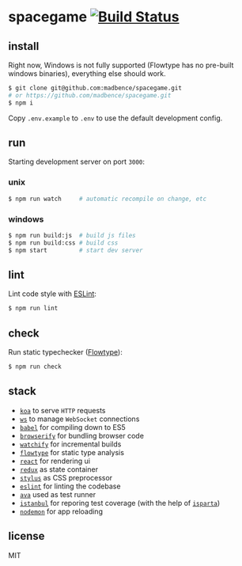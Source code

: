 # spacegame [![Build Status](https://travis-ci.org/madbence/spacegame.svg)](https://travis-ci.org/madbence/spacegame)

## install

Right now, Windows is not fully supported (Flowtype has no pre-built windows binaries), everything else should work.

```sh
$ git clone git@github.com:madbence/spacegame.git
# or https://github.com/madbence/spacegame.git
$ npm i
```

Copy `.env.example` to `.env` to use the default development config.

## run

Starting development server on port `3000`:

### unix

```sh
$ npm run watch     # automatic recompile on change, etc
```

### windows

```sh
$ npm run build:js  # build js files
$ npm run build:css # build css
$ npm start         # start dev server
```
## lint

Lint code style with [ESLint](http://eslint.org):

```sh
$ npm run lint
```

## check

Run static typechecker ([Flowtype](http://flowtype.org)):

```sh
$ npm run check
```

## stack

- [`koa`](http://koajs.com/) to serve `HTTP` requests
- [`ws`](https://www.npmjs.com/package/ws) to manage `WebSocket` connections
- [`babel`](http://babeljs.io/) for compiling down to ES5
- [`browserify`](http://browserify.org/) for bundling browser code
- [`watchify`](https://www.npmjs.com/package/watchify) for incremental builds
- [`flowtype`](http://flowtype.org) for static type analysis
- [`react`](https://facebook.github.io/react/) for rendering ui
- [`redux`](http://rackt.github.io/redux/) as state container
- [`stylus`](https://learnboost.github.io/stylus/) as CSS preprocessor
- [`eslint`](http://eslint.org) for linting the codebase
- [`ava`](https://npmjs.com/ava) used as test runner
- [`istanbul`](https://gotwarlost.github.io/istanbul/) for reporing test coverage (with the help of [`isparta`](https://github.com/douglasduteil/isparta))
- [`nodemon`](http://nodemon.io/) for app reloading

## license

MIT
